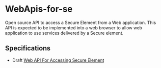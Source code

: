 WebApis-for-se
==============

Open source API to access a Secure Element from a Web application.
This API is expected to be implemented into a web browser to allow web application to use services delivered by a Secure element.

Specifications
--------------

* Draft [Web API For Accessing Secure Element](http://globalplatform.github.io/WebApis-for-SE/doc/)
